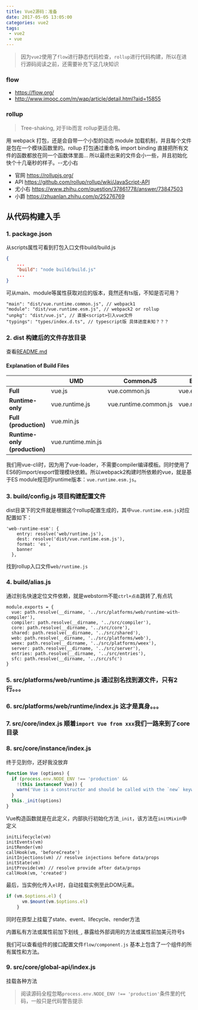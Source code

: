 ```yaml
---
title: Vue2源码：准备
date: 2017-05-05 13:05:00
categories: vue2
tags:
 - vue2
 - vue
---
```


> 因为`vue2`使用了`flow`进行静态代码检查，`rollup`进行代码构建，所以在进行源码阅读之前，还需要补充下这几块知识

### flow
- https://flow.org/
- http://www.imooc.com/m/wap/article/detail.html?aid=15855

### rollup
> Tree-shaking, 对于lib而言 rollup更适合用。

用 webpack 打包，还是会自带一个小型的动态 module 加载机制，并且每个文件是包在一个模块函数里的。rollup 打包通过重命名 import binding 直接把所有文件的函数都放在同一个函数体里面... 所以最终出来的文件会小一些，并且初始化快个十几毫秒的样子。--尤小右
 
- 官网 https://rollupjs.org/
- API https://github.com/rollup/rollup/wiki/JavaScript-API
- 尤小右 https://www.zhihu.com/question/37861778/answer/73847503
- 小爵 https://zhuanlan.zhihu.com/p/25276769

## 从代码构建入手

### 1. package.json
从scripts属性可看到打包入口文件build/build.js
```json
{
	...
	"build": "node build/build.js"
	...
}
```

可从main、module等属性获取对应的版本，竟然还有ts版，不知是否可用？
```
"main": "dist/vue.runtime.common.js", // webpack1
"module": "dist/vue.runtime.esm.js", // webpack2 or rollup
"unpkg": "dist/vue.js", // 直接<script>引入vue文件
"typings": "types/index.d.ts", // typescript版 具体进度未知？？？
```

### 2. dist 构建后的文件存放目录
查看[README.md](https://github.com/vuejs/vue/blob/dev/dist/README.md)

#### Explanation of Build Files

| | UMD | CommonJS | ES Module |
| --- | --- | --- | --- |
| **Full** | vue.js | vue.common.js | vue.esm.js |
| **Runtime-only** | vue.runtime.js | vue.runtime.common.js | vue.runtime.esm.js |
| **Full (production)** | vue.min.js | | |
| **Runtime-only (production)** | vue.runtime.min.js | | |


我们用vue-cli时，因为用了vue-loader，不需要compiler编译模板。同时使用了ES6的import/export管理模块依赖。所以webpack2构建时所依赖的vue，就是基于ES module规范的runtime版本：`vue.runtime.esm.js`。


### 3. build/config.js 项目构建配置文件
dist目录下的文件就是根据这个rollup配置生成的，其中`vue.runtime.esm.js`对应配置如下：
```
'web-runtime-esm': {
    entry: resolve('web/runtime.js'),
    dest: resolve('dist/vue.runtime.esm.js'),
    format: 'es',
    banner
  },
```
找到rollup入口文件`web/runtime.js`

### 4. build/alias.js
通过别名快速定位文件依赖，就是webstorm不能`ctrl+点击`跳转了,有点坑
```
module.exports = {
  vue: path.resolve(__dirname, '../src/platforms/web/runtime-with-compiler'),
  compiler: path.resolve(__dirname, '../src/compiler'),
  core: path.resolve(__dirname, '../src/core'),
  shared: path.resolve(__dirname, '../src/shared'),
  web: path.resolve(__dirname, '../src/platforms/web'),
  weex: path.resolve(__dirname, '../src/platforms/weex'),
  server: path.resolve(__dirname, '../src/server'),
  entries: path.resolve(__dirname, '../src/entries'),
  sfc: path.resolve(__dirname, '../src/sfc')
}
```

### 5. src/platforms/web/runtime.js 通过别名找到源文件，只有2行。。。

### 6. src/platforms/web/runtime/index.js 这才是真身。。。

### 7. src/core/index.js 顺着`import Vue from xxx`我们一路来到了core目录

### 8. src/core/instance/index.js
终于见到你，还好我没放弃
```js
function Vue (options) {
  if (process.env.NODE_ENV !== 'production' &&
    !(this instanceof Vue)) {
    warn('Vue is a constructor and should be called with the `new` keyword')
  }
  this._init(options)
}
```
Vue构造函数就是在此定义，内部执行初始化方法`_init`，该方法在`initMixin`中定义
```
initLifecycle(vm)
initEvents(vm)
initRender(vm)
callHook(vm, 'beforeCreate')
initInjections(vm) // resolve injections before data/props
initState(vm)
initProvide(vm) // resolve provide after data/props
callHook(vm, 'created')
```

最后，当实例化传入`el`时，自动挂载实例至此DOM元素。
```js
if (vm.$options.el) {
      vm.$mount(vm.$options.el)
    }
```

同时在原型上挂载了state、event、lifecycle、render方法

内置私有方法或属性前加下划线`_`, 暴露给外部调用的方法或属性前加美元符号`$`

我们可以查看组件的接口配置文件`flow/component.js`
基本上包含了一个组件的所有属性和方法。

### 9. src/core/global-api/index.js
挂载各种方法


> 阅读源码全程忽略`process.env.NODE_ENV !== 'production'`条件里的代码，一般只是代码警告提示